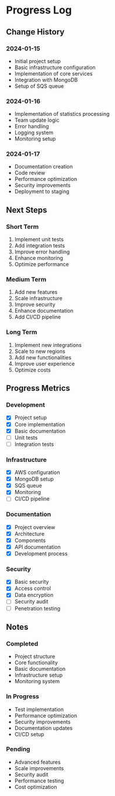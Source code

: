 # Progress Log

## Change History

### 2024-01-15
- Initial project setup
- Basic infrastructure configuration
- Implementation of core services
- Integration with MongoDB
- Setup of SQS queue

### 2024-01-16
- Implementation of statistics processing
- Team update logic
- Error handling
- Logging system
- Monitoring setup

### 2024-01-17
- Documentation creation
- Code review
- Performance optimization
- Security improvements
- Deployment to staging

## Next Steps

### Short Term
1. Implement unit tests
2. Add integration tests
3. Improve error handling
4. Enhance monitoring
5. Optimize performance

### Medium Term
1. Add new features
2. Scale infrastructure
3. Improve security
4. Enhance documentation
5. Add CI/CD pipeline

### Long Term
1. Implement new integrations
2. Scale to new regions
3. Add new functionalities
4. Improve user experience
5. Optimize costs

## Progress Metrics

### Development
- [x] Project setup
- [x] Core implementation
- [x] Basic documentation
- [ ] Unit tests
- [ ] Integration tests

### Infrastructure
- [x] AWS configuration
- [x] MongoDB setup
- [x] SQS queue
- [x] Monitoring
- [ ] CI/CD pipeline

### Documentation
- [x] Project overview
- [x] Architecture
- [x] Components
- [x] API documentation
- [x] Development process

### Security
- [x] Basic security
- [x] Access control
- [x] Data encryption
- [ ] Security audit
- [ ] Penetration testing

## Notes

### Completed
- Project structure
- Core functionality
- Basic documentation
- Infrastructure setup
- Monitoring system

### In Progress
- Test implementation
- Performance optimization
- Security improvements
- Documentation updates
- CI/CD setup

### Pending
- Advanced features
- Scale improvements
- Security audit
- Performance testing
- Cost optimization 